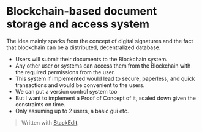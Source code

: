 ﻿

# Blockchain-based document storage and access system

The idea mainly sparks from the concept of digital signatures and the fact that blockchain can be a distributed, decentralized database.

-   Users will submit their documents to the Blockchain system.
-   Any other user or systems can access them from the Blockchain with the required permissions from the user.
-   This system if implemented would lead to secure, paperless, and quick transactions and would be convenient to the users.
-  We can put a version control system too
- But I want to implement a Proof of Concept of it, scaled down given the constraints on time.
- Only assuming up to 2 users, a basic gui etc.


> Written with [StackEdit](https://stackedit.io/).

